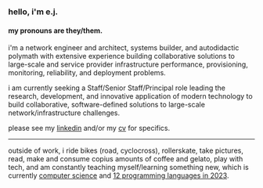 ### hello, i'm e.j.

#### my pronouns are they/them.

i'm a network engineer and architect, systems builder, and autodidactic polymath
with extensive experience building collaborative solutions to large-scale and
service provider infrastructure performance, provisioning, monitoring,
reliability, and deployment problems.

i am currently seeking a Staff/Senior Staff/Principal role leading the research,
development, and innovative application of modern technology to build collaborative,
software-defined solutions to large-scale network/infrastructure challenges.

please see my [linkedin](https://linkedin.com/in/ejsdotsh) and/or my [cv](./cv/ejs.pdf) for specifics.

----

outside of work, i ride bikes (road, cyclocross), rollerskate, take pictures,
read, make and consume copius amounts of coffee and gelato, play with tech, and
am constantly teaching myself/learning something new, which is currently [computer science](https://github.com/ejsdotsh/cs-autodidact) and [12 programming languages in 2023](https://github.com/ejsdotsh/12in23).

